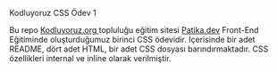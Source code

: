 Kodluyoruz CSS Ödev 1

Bu repo <a href="https://kodluyoruz.org" target="_blank">Kodluyoruz.org </a> topluluğu eğitim sitesi <a href="https://patika.dev" target="_blank">Patika.dev</a> Front-End Eğitiminde oluşturduğumuz birinci CSS ödevidir. İçerisinde bir adet README, dört adet HTML, bir adet CSS dosyası barındırmaktadır. CSS özellikleri internal ve inline olarak verilmiştir.